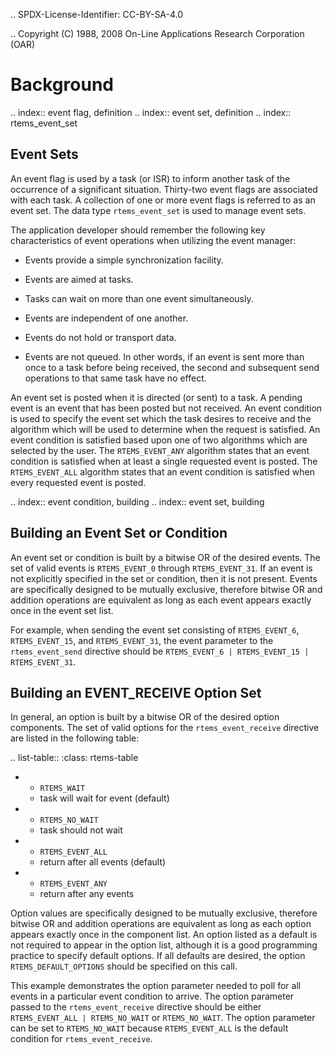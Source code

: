 .. SPDX-License-Identifier: CC-BY-SA-4.0

.. Copyright (C) 1988, 2008 On-Line Applications Research Corporation (OAR)

Background
==========

.. index:: event flag, definition
.. index:: event set, definition
.. index:: rtems_event_set

Event Sets
----------

An event flag is used by a task (or ISR) to inform another task of the
occurrence of a significant situation.  Thirty-two event flags are associated
with each task.  A collection of one or more event flags is referred to as an
event set.  The data type ``rtems_event_set`` is used to manage event sets.

The application developer should remember the following key characteristics of
event operations when utilizing the event manager:

- Events provide a simple synchronization facility.

- Events are aimed at tasks.

- Tasks can wait on more than one event simultaneously.

- Events are independent of one another.

- Events do not hold or transport data.

- Events are not queued.  In other words, if an event is sent more than once to
  a task before being received, the second and subsequent send operations to
  that same task have no effect.

An event set is posted when it is directed (or sent) to a task.  A pending
event is an event that has been posted but not received.  An event condition is
used to specify the event set which the task desires to receive and the
algorithm which will be used to determine when the request is satisfied. An
event condition is satisfied based upon one of two algorithms which are
selected by the user.  The ``RTEMS_EVENT_ANY`` algorithm states that an event
condition is satisfied when at least a single requested event is posted.  The
``RTEMS_EVENT_ALL`` algorithm states that an event condition is satisfied when
every requested event is posted.

.. index:: event condition, building
.. index:: event set, building

Building an Event Set or Condition
----------------------------------

An event set or condition is built by a bitwise OR of the desired events.  The
set of valid events is ``RTEMS_EVENT_0`` through ``RTEMS_EVENT_31``.  If an
event is not explicitly specified in the set or condition, then it is not
present.  Events are specifically designed to be mutually exclusive, therefore
bitwise OR and addition operations are equivalent as long as each event appears
exactly once in the event set list.

For example, when sending the event set consisting of ``RTEMS_EVENT_6``,
``RTEMS_EVENT_15``, and ``RTEMS_EVENT_31``, the event parameter to the
``rtems_event_send`` directive should be ``RTEMS_EVENT_6 | RTEMS_EVENT_15 |
RTEMS_EVENT_31``.

Building an EVENT_RECEIVE Option Set
------------------------------------

In general, an option is built by a bitwise OR of the desired option
components.  The set of valid options for the ``rtems_event_receive`` directive
are listed in the following table:

.. list-table::
 :class: rtems-table

 * - ``RTEMS_WAIT``
   - task will wait for event (default)
 * - ``RTEMS_NO_WAIT``
   - task should not wait
 * - ``RTEMS_EVENT_ALL``
   - return after all events (default)
 * - ``RTEMS_EVENT_ANY``
   - return after any events

Option values are specifically designed to be mutually exclusive, therefore
bitwise OR and addition operations are equivalent as long as each option
appears exactly once in the component list.  An option listed as a default is
not required to appear in the option list, although it is a good programming
practice to specify default options.  If all defaults are desired, the option
``RTEMS_DEFAULT_OPTIONS`` should be specified on this call.

This example demonstrates the option parameter needed to poll for all events in
a particular event condition to arrive.  The option parameter passed to the
``rtems_event_receive`` directive should be either ``RTEMS_EVENT_ALL |
RTEMS_NO_WAIT`` or ``RTEMS_NO_WAIT``.  The option parameter can be set to
``RTEMS_NO_WAIT`` because ``RTEMS_EVENT_ALL`` is the default condition for
``rtems_event_receive``.
